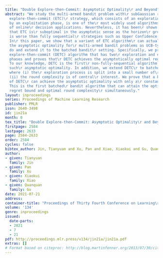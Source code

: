 ```yaml
---
title: "Double Explore-then-Commit: Asymptotic Optimality\r and Beyond"
abstract: "We study the multi-armed bandit problem with\r subGaussian rewards. The
  explore-then-commit (ETC)\r strategy, which consists of an exploration phase\r followed
  by an exploitation phase, is one of the\r most widely used algorithms in a variety
  of online\r decision applications. Nevertheless, it has been\r shown in \\cite{garivier2016explore}
  that ETC is\r suboptimal in the asymptotic sense as the horizon\r grows, and thus,
  is worse than fully sequential\r strategies such as Upper Confidence Bound (UCB).
  In\r this paper, we show that a variant of ETC algorithm\r can actually achieve
  the asymptotic optimality for\r multi-armed bandit problems as UCB-type algorithms\r
  do and extend it to the batched bandit\r setting. Specifically, we propose a double\r
  explore-then-commit (DETC) algorithm that has two\r exploration and exploitation
  phases and proves that\r DETC achieves the asymptotically optimal regret\r bound.
  To our knowledge, DETC is the first\r non-fully-sequential algorithm that achieves
  such\r asymptotic optimality. In addition, we extend DETC\r to batched bandit problems,
  where (i) the\r exploration process is split into a small number of\r batches and
  (ii) the round complexity is of central\r interest. We prove that a batched version
  of DETC\r can achieve the asymptotic optimality with only a\r constant round complexity.
  This is the first batched\r bandit algorithm that can attain the optimal\r asymptotic
  regret bound and optimal round complexity\r simultaneously."
layout: inproceedings
series: Proceedings of Machine Learning Research
publisher: PMLR
issn: 2640-3498
id: jin21a
month: 0
tex_title: "Double Explore-then-Commit: Asymptotic Optimality\r and Beyond"
firstpage: 2584
lastpage: 2633
page: 2584-2633
order: 2584
cycles: false
bibtex_author: Jin, Tianyuan and Xu, Pan and Xiao, Xiaokui and Gu, Quanquan
author:
- given: Tianyuan
  family: Jin
- given: Pan
  family: Xu
- given: Xiaokui
  family: Xiao
- given: Quanquan
  family: Gu
date: 2021-07-21
address:
container-title: "Proceedings of Thirty Fourth Conference on Learning\r Theory"
volume: '134'
genre: inproceedings
issued:
  date-parts:
  - 2021
  - 7
  - 21
pdf: http://proceedings.mlr.press/v134/jin21a/jin21a.pdf
extras: []
# Format based on citeproc: http://blog.martinfenner.org/2013/07/30/citeproc-yaml-for-bibliographies/
---
```

